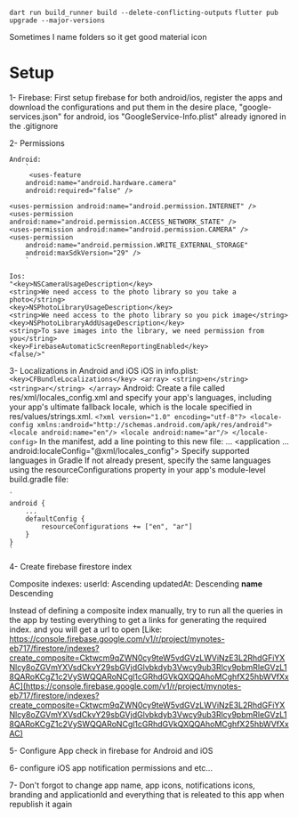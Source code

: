 `dart run build_runner build --delete-conflicting-outputs`
`flutter pub upgrade --major-versions`

Sometimes I name folders so it get good material icon

# Setup
1- Firebase: First setup firebase for both android/ios, register the apps and download the configurations and put
them in the desire place, "google-services.json" for android, ios "GoogleService-Info.plist"
already ignored in the .gitignore

2- Permissions

    Android:
        `
         <uses-feature
        android:name="android.hardware.camera"
        android:required="false" />

    <uses-permission android:name="android.permission.INTERNET" />
    <uses-permission android:name="android.permission.ACCESS_NETWORK_STATE" />
    <uses-permission android:name="android.permission.CAMERA" />
    <uses-permission
        android:name="android.permission.WRITE_EXTERNAL_STORAGE"
        android:maxSdkVersion="29" />
        `

    Ios:
    "<key>NSCameraUsageDescription</key>
	<string>We need access to the photo library so you take a photo</string>
	<key>NSPhotoLibraryUsageDescription</key>
	<string>We need access to the photo library so you pick image</string>
	<key>NSPhotoLibraryAddUsageDescription</key>
	<string>To save images into the library, we need permission from you</string>
	<key>FirebaseAutomaticScreenReportingEnabled</key>
	<false/>"

3- Localizations in Android and iOS
    iOS in info.plist:
    `
	<key>CFBundleLocalizations</key>
	<array>
		<string>en</string>
		<string>ar</string>
	</array>
    `
    Android:
    Create a file called res/xml/locales_config.xml and specify your app's languages, including your app's ultimate fallback locale, which is the locale specified in res/values/strings.xml.
    `
    <?xml version="1.0" encoding="utf-8"?>
    <locale-config xmlns:android="http://schemas.android.com/apk/res/android">
        <locale android:name="en"/>
        <locale android:name="ar"/>
    </locale-config>
    `
    In the manifest, add a line pointing to this new file:
    <manifest>
        ...
        <application
            ...
            android:localeConfig="@xml/locales_config">
        </application>
    </manifest>
    Specify supported languages in Gradle
    If not already present, specify the same languages using the resourceConfigurations property in your app's module-level build.gradle file:

    `
    android {
        ...
        defaultConfig {
            resourceConfigurations += ["en", "ar"]
        }
    }
    `


4- Create firebase firestore index

Composite indexes:
userId: Ascending
updatedAt: Descending
__name__ Descending

Instead of defining a composite index manually, try to run all the queries in the app by testing everything to get a links for generating the required index. and you will get a url to open 
[Like: https://console.firebase.google.com/v1/r/project/mynotes-eb717/firestore/indexes?create_composite=Cktwcm9qZWN0cy9teW5vdGVzLWViNzE3L2RhdGFiYXNlcy8oZGVmYXVsdCkvY29sbGVjdGlvbkdyb3Vwcy9ub3Rlcy9pbmRleGVzL18QARoKCgZ1c2VySWQQARoNCgl1cGRhdGVkQXQQAhoMCghfX25hbWVfXxAC](https://console.firebase.google.com/v1/r/project/mynotes-eb717/firestore/indexes?create_composite=Cktwcm9qZWN0cy9teW5vdGVzLWViNzE3L2RhdGFiYXNlcy8oZGVmYXVsdCkvY29sbGVjdGlvbkdyb3Vwcy9ub3Rlcy9pbmRleGVzL18QARoKCgZ1c2VySWQQARoNCgl1cGRhdGVkQXQQAhoMCghfX25hbWVfXxAC)

5- Configure App check in firebase for Android and iOS

6- configure iOS app notification permissions and etc...

7- Don't forgot to change app name, app icons, notifications icons, branding and applicationId and everything that is releated to this app when republish it again